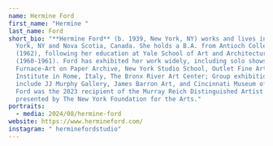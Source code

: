 ```yaml
---
name: Hermine Ford
first_name: "Hermine "
last_name: Ford
short_bio: "**Hermine Ford** (b. 1939, New York, NY) works and lives in New
  York, NY and Nova Scotia, Canada. She holds a B.A. from Antioch College
  (1962), following her education at Yale School of Art and Architecture
  (1960-1961). Ford has exhibited her work widely, including solo shows at
  Furnace-Art on Paper Archive, New York Studio School, Outlet Fine Art, Pratt
  Institute in Rome, Italy, The Bronx River Art Center; Group exhibitions
  include JJ Murphy Gallery, James Barron Art, and Cincinnati Museum of Art.
  Ford was the 2023 recipient of the Murray Reich Distinguished Artist Award
  presented by The New York Foundation for the Arts."
portraits:
  - media: 2024/08/hermine-ford
website: https://www.hermineford.com/
instagram: " herminefordstudio"
---
```

